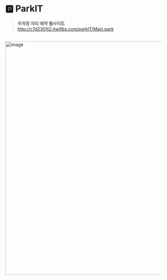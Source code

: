 # 🅿️ ParkIT
> <b>주차장 자리 예약 웹사이트</b> <br>
  http://c7d2301t2.itwillbs.com/parkIT/Main.park

<br>

<img width="750" alt="image" src="https://github.com/KimGyuri0526/parkIT/assets/126050288/858e53d7-18db-462a-9274-3327b81029f0">

<br>
